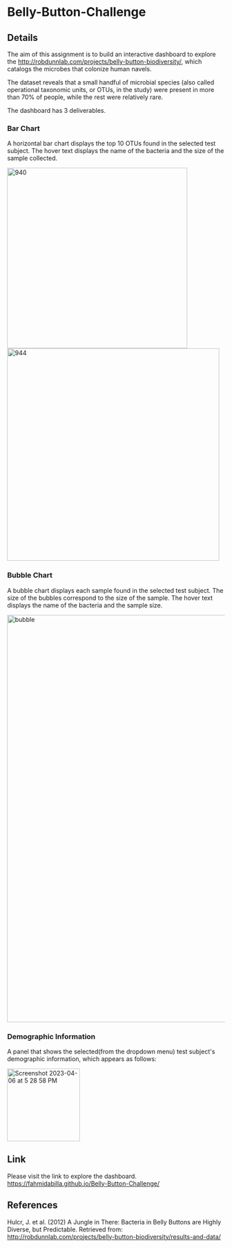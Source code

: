 # Belly-Button-Challenge

## Details

The aim of this assignment is to build an interactive dashboard to explore the http://robdunnlab.com/projects/belly-button-biodiversity/, which catalogs the microbes that colonize human navels.

The dataset reveals that a small handful of microbial species (also called operational taxonomic units, or OTUs, in the study) were present in more than 70% of people, while the rest were relatively rare.

The dashboard has 3 deliverables.



### Bar Chart


A horizontal bar chart displays the top 10 OTUs found in the selected test subject. The hover text displays the name of the bacteria and the size of the sample collected. 



<img width="417" alt="940" src="https://user-images.githubusercontent.com/120361200/230498306-fee234bb-a1e1-4a11-9645-37b525a156d5.png">


<img width="491" alt="944" src="https://user-images.githubusercontent.com/120361200/230498344-286546ec-814d-49a4-b1ee-738dd973b2c1.png">





### Bubble Chart


A bubble chart displays each sample found in the selected test subject. The size of the bubbles correspond to the size of the sample. The hover text displays the name of the bacteria and the sample size.


<img width="941" alt="bubble " src="https://user-images.githubusercontent.com/120361200/230498396-92bd4217-020a-4e2a-b0a1-f668ccb93a3f.png">






### Demographic Information


A panel that shows the selected(from the dropdown menu) test subject's demographic information, which appears as follows:



<img width="168" alt="Screenshot 2023-04-06 at 5 28 58 PM" src="https://user-images.githubusercontent.com/120361200/230498440-d69b5aa8-f881-481b-a784-e154b42ee732.png">




## Link

Please visit the link to explore the dashboard.
https://fahmidabilla.github.io/Belly-Button-Challenge/




## References
Hulcr, J. et al. (2012) A Jungle in There: Bacteria in Belly Buttons are Highly Diverse, but Predictable. Retrieved from: http://robdunnlab.com/projects/belly-button-biodiversity/results-and-data/

